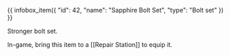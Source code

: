 {{ infobox_item({
	"id": 42,
	"name": "Sapphire Bolt Set",
	"type": "Bolt set"
}) }}

Stronger bolt set.

In-game, bring this item to a [[Repair Station]] to equip it.